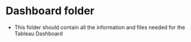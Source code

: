 # Dashboard folder

- This folder should contain all the information and files needed for the Tableau Dashboard
